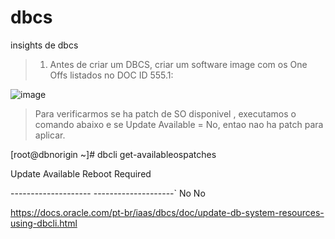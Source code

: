 # dbcs
insights de dbcs

> 1.  Antes de criar um DBCS, criar um software image com os One Offs listados no DOC ID 555.1:



![image](https://github.com/sup-cloudb/dbcs/assets/72585042/33efcfa5-c972-43e2-9036-91717e4ab0fa)




> Para verificarmos se ha patch de SO disponivel , executamos o comando abaixo e se Update Available = No, entao nao ha patch para aplicar.


[root@dbnorigin ~]# dbcli get-availableospatches

 Update Available     Reboot Required
 
 -------------------- --------------------`
 No                                       No

https://docs.oracle.com/pt-br/iaas/dbcs/doc/update-db-system-resources-using-dbcli.html
